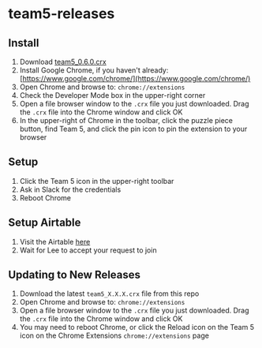 # team5-releases

## Install
1. Download [team5_0.6.0.crx](https://github.com/ledwards/team5-releases/blob/main/team5_0.6.0.crx)
1. Install Google Chrome, if you haven't already: [https://www.google.com/chrome/](https://www.google.com/chrome/)
1. Open Chrome and browse to: `chrome://extensions`
1. Check the Developer Mode box in the upper-right corner
1. Open a file browser window to the `.crx` file you just downloaded. Drag the `.crx` file into the Chrome window and click OK
1. In the upper-right of Chrome in the toolbar, click the puzzle piece button, find Team 5, and click the pin icon to pin the extension to your browser

## Setup
1. Click the Team 5 icon in the upper-right toolbar
1. Ask in Slack for the credentials
1. Reboot Chrome

## Setup Airtable
1. Visit the Airtable [here](https://airtable.com/app2sG7tv5J0ekxkL/tbl4rx9WX0EKaM2zj/viwpXGlumYvP951Xg?blocks=hide)
1. Wait for Lee to accept your request to join

## Updating to New Releases
1. Download the latest `team5_X.X.X.crx` file from this repo
1. Open Chrome and browse to: `chrome://extensions`
1. Open a file browser window to the `.crx` file you just downloaded. Drag the `.crx` file into the Chrome window and click OK
1. You may need to reboot Chrome, or click the Reload icon on the Team 5 icon on the Chrome Extensions `chrome://extensions` page
